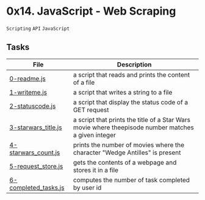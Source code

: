 # 0x14. JavaScript - Web Scraping
``Scripting`` ``API`` ``JavaScript``

## Tasks
|File | Description|
|-----|------------|
[0-readme.js](./0-readme.js) | a script that reads and prints the content of a file
[1-writeme.js](./1-writeme.js) | a script that writes a string to a file
[2-statuscode.js](./2-statuscode.js) | a script that display the status code of a GET request
[3-starwars_title.js](./3-starwars_title.js) | a script that prints the title of a Star Wars movie where theepisode number matches a given integer
[4-starwars_count.js](./4-starwars_count.js) | prints the number of movies where the character "Wedge Antilles" is present
[5-request_store.js](./5-request_store.js) | gets the contents of a webpage and stores it in a file
[6-completed_tasks.js](./6-completed_tasks.js) | computes the number of task completed by user id
